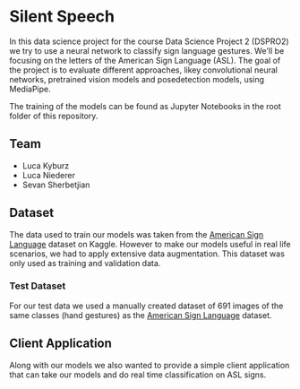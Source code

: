 # Silent Speech
In this data science project for the course Data Science Project 2 (DSPRO2) we try to use a neural network to classify sign language gestures. We'll be focusing on the letters of the American Sign Language (ASL). The goal of the project is to evaluate different approaches, likey convolutional neural networks, pretrained vision models and posedetection models, using MediaPipe.

The training of the models can be found as Jupyter Notebooks in the root folder of this repository.

## Team
- Luca Kyburz
- Luca Niederer
- Sevan Sherbetjian

## Dataset
The data used to train our models was taken from the [American Sign Language](https://www.kaggle.com/datasets/kapillondhe/american-sign-language) dataset on Kaggle. However to make our models useful in real life scenarios, we had to apply extensive data augmentation. This dataset was only used as training and validation data.

### Test Dataset
For our test data we used a manually created dataset of 691 images of the same classes (hand gestures) as the [American Sign Language](https://www.kaggle.com/datasets/kapillondhe/american-sign-language) dataset.

## Client Application
Along with our models we also wanted to provide a simple client application that can take our models and do real time classification on ASL signs.
